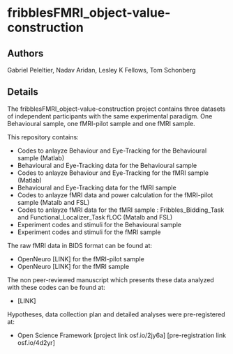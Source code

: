 # fribblesFMRI_object-value-construction
## Authors 
Gabriel Peleltier, Nadav Aridan, Lesley K Fellows, Tom Schonberg
## Details
The fribblesFMRI_object-value-construction project contains three datasets of independent participants with the same experimental paradigm. One Behavioural sample, one fMRI-pilot sample and one fMRI sample.  
  
This repository contains:
* Codes to anlayze Behaviour and Eye-Tracking for the Behavioural sample (Matlab)
* Behavioural and Eye-Tracking data for the Behavioural sample
* Codes to anlayze Behaviour and Eye-Tracking for the fMRI sample (Matlab)
* Behavioural and Eye-Tracking data for the fMRI sample
* Codes to anlayze fMRI data and power calculation for the fMRI-pilot sample (Matalb and FSL)
* Codes to anlayze fMRI data for the fMRI sample : Fribbles_Bidding_Task and Functional_Localizer_Task fLOC (Matalb and FSL)
* Experiment codes and stimuli for the Behavioural sample  
* Experiment codes and stimuli for the fMRI sample  
  
The raw fMRI data in BIDS format can be found at:
* OpenNeuro [LINK] for the fMRI-pilot sample
* OpenNeuro [LINK] for the fMRI sample

The non peer-reviewed manuscript which presents these data analyzed with these codes can be found at:
* [LINK]  
  
Hypotheses, data collection plan and detailed analyses were pre-registered at:
* Open Science Framework [project link osf.io/2jy6a] [pre-registration link osf.io/4d2yr]  
  
    


